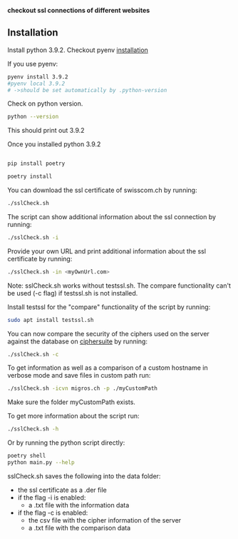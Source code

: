**checkout ssl connections of different websites**

## Installation

Install python 3.9.2. Checkout pyenv [installation](https://github.com/pyenv/pyenv-installer)

If you use pyenv:

```bash
pyenv install 3.9.2
#pyenv local 3.9.2
# ->should be set automatically by .python-version
```

Check on python version.

```bash
python --version
```

This should print out 3.9.2

Once you installed python 3.9.2

```bash

pip install poetry

poetry install

```

You can download the ssl certificate of swisscom.ch by running:

```bash
./sslCheck.sh
```

The script can show additional information about the ssl connection by running:

```bash
./sslCheck.sh -i
```

Provide your own URL and print additional information about the ssl certificate by running:

```bash
./sslCheck.sh -in <myOwnUrl.com>
```

Note: sslCheck.sh works without testssl.sh. The compare functionality can't be used (-c flag) if testssl.sh is not installed.

Install testssl for the "compare" functionality of the script by running:

```bash
sudo apt install testssl.sh
```

You can now compare the security of the ciphers used on the server against the database on [ciphersuite](https://ciphersuite.info/) by running:

```bash
./sslCheck.sh -c
```

To get information as well as a comparison of a custom hostname in verbose mode and save files in custom path run:

```bash
./sslCheck.sh -icvn migros.ch -p ./myCustomPath
```

Make sure the folder myCustomPath exists.

To get more information about the script run:

```bash
./sslCheck.sh -h
```

Or by running the python script directly:

```bash
poetry shell
python main.py --help
```

sslCheck.sh saves the following into the data folder:

- the ssl certificate as a .der file
- if the flag -i is enabled:
  - a .txt file with the information data
- if the flag -c is enabled:
  - the csv file with the cipher information of the server
  - a .txt file with the comparison data
